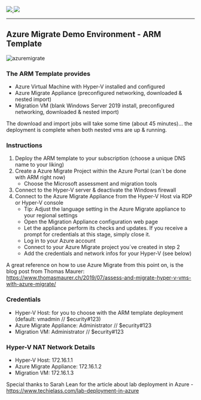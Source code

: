 <a href="https://portal.azure.com/#create/Microsoft.Template/uri/https%3A%2F%2Fraw.githubusercontent.com%2FGetVirtual%2FAzure-ARM%2Fmaster%2FDemo-AzureMigrate%2Fazuredeploy.json" target="_blank">
    <img src="http://azuredeploy.net/deploybutton.png"/>
</a>
<a href="http://armviz.io/#/?load=https://raw.githubusercontent.com/GetVirtual/Azure-ARM/master/Demo-AzureMigrate/azuredeploy.json" target="_blank">
    <img src="http://armviz.io/visualizebutton.png"/>
</a>

---

## Azure Migrate Demo Environment - ARM Template

![azuremigrate](https://azuremigratedemo.blob.core.windows.net/vms/AzureMigrate.jpg "Azure Migrate")

### The ARM Template provides
* Azure Virtual Machine with Hyper-V installed and configured
* Azure Migrate Appliance (preconfigured networking, downloaded & nested import)
* Migration VM (blank Windows Server 2019 install, preconfigured networking, downloaded & nested import)

The download and import jobs will take some time (about 45 minutes)... the deployment is complete when both nested vms are up & running.

### Instructions
1. Deploy the ARM template to your subscription (choose a unique DNS name to your liking)
2. Create a Azure Migrate Project within the Azure Portal (can´t be done with ARM right now)
    * Choose the Microsoft assessment and migration tools 
3. Connect to the Hyper-V server & deactivate the Windows firewall
4. Connect to the Azure Migrate Appliance from the Hyper-V Host via RDP or Hyper-V console
    * Tip: Adjust the language setting in the Azure Migrate appliance to your regional settings
    * Open the Migration Appliance configuration web page
    * Let the appliance perform its checks and updates. If you receive a prompt for credentials at this stage, simply close it.
    * Log in to your Azure account
    * Connect to your Azure Migrate project you´ve created in step 2
    * Add the credentials and network infos for your Hyper-V (see below)

A great reference on how to use Azure Migrate from this point on, is the blog post from Thomas Maurer: https://www.thomasmaurer.ch/2019/07/assess-and-migrate-hyper-v-vms-with-azure-migrate/

### Credentials
* Hyper-V Host: for you to choose with the ARM template deployment (default: vmadmin // $ecurity#123)
* Azure Migrate Appliance: Administrator // $ecurity#123
* Migration VM: Administrator // $ecurity#123

### Hyper-V NAT Network Details
* Hyper-V Host: 172.16.1.1
* Azure Migrate Appliance: 172.16.1.2
* Migration VM: 172.16.1.3


Special thanks to Sarah Lean for the article about lab deployment in Azure - https://www.techielass.com/lab-deployment-in-azure

